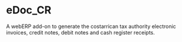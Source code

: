 # eDoc_CR
A webERP add-on to generate the costarrican tax authority electronic invoices, credit notes, debit notes and cash register receipts.
